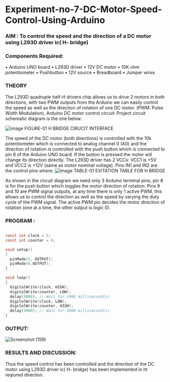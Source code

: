 # Experiment-no-7-DC-Motor-Speed-Control-Using-Arduino

### AIM : To control the speed and the direction of a DC motor using L293D driver ic( H- bridge)

### Components Required:
•	Arduino UNO board
•	L293D driver
•	12V DC motor
•	10K ohm potentiometer
•	Pushbutton
•	12V source
•	Breadboard
•	Jumper wires


### THEORY 
The L293D quadruple half-H drivers chip allows us to drive 2 motors in both directions, with two PWM outputs from the Arduino we can easily control the speed as well as the direction of rotation of one DC motor. (PWM: Pulse Width Modulation).
Arduino DC motor control circuit:
Project circuit schematic diagram is the one below.

![image](https://user-images.githubusercontent.com/36288975/167763051-b230c183-afc5-46f2-ba95-0f95e10dd6c9.png)
FIGURE-01 H BRIDGE CIRUCIT INTERFACE 
 
The speed of the DC motor (both directions) is controlled with the 10k potentiometer which is connected to analog channel 0 (A0) and the direction of rotation is controlled with the push button which is connected to pin 8 of the Arduino UNO board. If the button is pressed the motor will change its direction directly.
The L293D driver has 2 VCCs: VCC1 is +5V and VCC2 is +12V (same as motor nominal voltage). Pins IN1 and IN2 are the control pins where:
![image](https://user-images.githubusercontent.com/36288975/167763120-1421c2c5-8381-49eb-b376-03f6e1113b7a.png)
TABLE-01 EXITATION TABLE FOR H BRIDGE 

As shown in the circuit diagram we need only 3 Arduino terminal pins, pin 8 is for the push button which toggles the motor direction of rotation. Pins 9 and 10 are PWM signal outputs, at any time there is only 1 active PWM, this allows us to control the direction as well as the speed by varying the duty cycle of the PWM signal. The active PWM pin decides the motor direction of rotation (one at a time, the other output is logic 0).


 ### PROGRAM :
```c

const int clock = 5;
const int counter = 6;

void setup()
{
  pinMode(5, OUTPUT);
  pinMode(6,OUTPUT);
}

void loop()
{
  digitalWrite(clock, HIGH);
  digitalWrite(counter, LOW);
  delay(5000); // Wait for 1000 millisecond(s)
  digitalWrite(clock, LOW);
  digitalWrite(counter, HIGH);
  delay(3000); // Wait for 1000 millisecond(s)
}

```
### OUTPUT:

![Screenshot (159)](https://user-images.githubusercontent.com/75234646/167765401-15bb1185-cdc7-4cc2-9404-0b207e346fd1.png)


### RESULTS AND DISCUSSION:

Thus the speed control has been controlled and the direction of the DC motor using L293D driver ic( H- bridge) has been implemented in ht reqiured direction.
